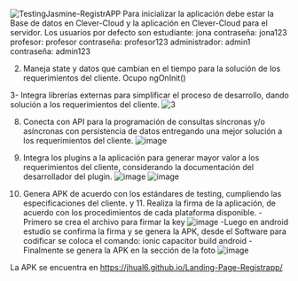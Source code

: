 ![TestingJasmine-RegistrAPP](https://github.com/user-attachments/assets/ae8714ef-92b8-4271-9195-c4acf72cae65)
Para inicializar la aplicación debe estar la Base de datos en Clever-Cloud y la aplicación en Clever-Cloud para el servidor. 
Los usuarios por defecto son estudiante: jona contraseña: jona123
                             profesor: profesor contraseña: profesor123
                             administrador: admin1 contraseña: admin123

2. Maneja state y datos que cambian en el tiempo para la solución de los requerimientos del cliente.
  Ocupo ngOnInit()

3- Integra librerías externas para simplificar el proceso de desarrollo, dando solución a los requerimientos del cliente.
![3](https://github.com/user-attachments/assets/0216250e-a774-4798-b6ec-e366ba829861)

8. Conecta con API para la programación de consultas síncronas y/o asíncronas con persistencia de datos entregando una mejor solución a los requerimientos del cliente.
![image](https://github.com/user-attachments/assets/85590f1c-ac43-4365-8cb8-86ccde85c4b8)

9. Integra los plugins a la aplicación para generar mayor valor a los requerimientos del cliente, considerando la documentación del desarrollador del plugin.
![image](https://github.com/user-attachments/assets/71de1b98-5b04-4015-8da7-da52b6af0b60)
![image](https://github.com/user-attachments/assets/47180d8c-f11c-4264-84e3-9012e868c947)

10. Genera APK de acuerdo con los estándares de testing, cumpliendo las especificaciones del cliente. y 11. Realiza la firma de la aplicación, de acuerdo con los procedimientos de cada plataforma disponible.
    -Primero se crea el archivo para firmar la key
![image](https://github.com/user-attachments/assets/ca15c08a-01b6-4100-be9a-b0bfb1595cec)
  -Luego en android estudio se confirma la firma y se genera la APK, desde el Software para codificar se coloca el comando: ionic capacitor build android
  -Finalmente se genera la APK en la sección de la foto
![image](https://github.com/user-attachments/assets/882490f0-dd67-4477-bd2b-0daea3405dc3)

La APK se encuentra en https://jhual6.github.io/Landing-Page-Registrapp/
